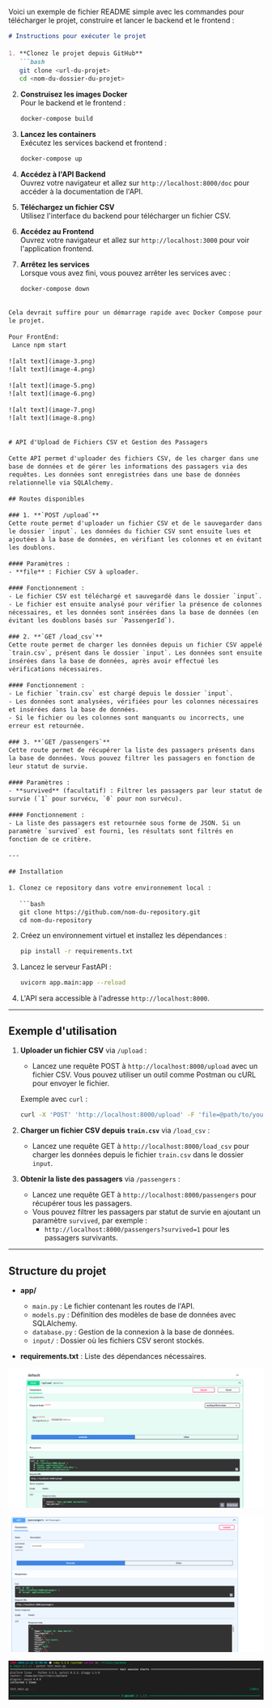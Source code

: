 Voici un exemple de fichier README simple avec les commandes pour télécharger le projet, construire et lancer le backend et le frontend :

```markdown
# Instructions pour exécuter le projet

1. **Clonez le projet depuis GitHub**  
   ```bash
   git clone <url-du-projet>
   cd <nom-du-dossier-du-projet>
   ```

2. **Construisez les images Docker**  
   Pour le backend et le frontend :
   ```bash
   docker-compose build
   ```

3. **Lancez les containers**  
   Exécutez les services backend et frontend :
   ```bash
   docker-compose up
   ```

4. **Accédez à l'API Backend**  
   Ouvrez votre navigateur et allez sur `http://localhost:8000/doc` pour accéder à la documentation de l'API.

5. **Téléchargez un fichier CSV**  
   Utilisez l'interface du backend pour télécharger un fichier CSV.

6. **Accédez au Frontend**  
   Ouvrez votre navigateur et allez sur `http://localhost:3000` pour voir l'application frontend.

7. **Arrêtez les services**  
   Lorsque vous avez fini, vous pouvez arrêter les services avec :
   ```bash
   docker-compose down
   ```

```

Cela devrait suffire pour un démarrage rapide avec Docker Compose pour le projet.

Pour FrontEnd: 
 Lance npm start 

![alt text](image-3.png)
![alt text](image-4.png)

![alt text](image-5.png)
![alt text](image-6.png)

![alt text](image-7.png)
![alt text](image-8.png)


# API d'Upload de Fichiers CSV et Gestion des Passagers

Cette API permet d'uploader des fichiers CSV, de les charger dans une base de données et de gérer les informations des passagers via des requêtes. Les données sont enregistrées dans une base de données relationnelle via SQLAlchemy.

## Routes disponibles

### 1. **`POST /upload`**
Cette route permet d'uploader un fichier CSV et de le sauvegarder dans le dossier `input`. Les données du fichier CSV sont ensuite lues et ajoutées à la base de données, en vérifiant les colonnes et en évitant les doublons.

#### Paramètres :
- **file** : Fichier CSV à uploader.

#### Fonctionnement :
- Le fichier CSV est téléchargé et sauvegardé dans le dossier `input`.
- Le fichier est ensuite analysé pour vérifier la présence de colonnes nécessaires, et les données sont insérées dans la base de données (en évitant les doublons basés sur `PassengerId`).

### 2. **`GET /load_csv`**
Cette route permet de charger les données depuis un fichier CSV appelé `train.csv`, présent dans le dossier `input`. Les données sont ensuite insérées dans la base de données, après avoir effectué les vérifications nécessaires.

#### Fonctionnement :
- Le fichier `train.csv` est chargé depuis le dossier `input`.
- Les données sont analysées, vérifiées pour les colonnes nécessaires et insérées dans la base de données.
- Si le fichier ou les colonnes sont manquants ou incorrects, une erreur est retournée.

### 3. **`GET /passengers`**
Cette route permet de récupérer la liste des passagers présents dans la base de données. Vous pouvez filtrer les passagers en fonction de leur statut de survie.

#### Paramètres :
- **survived** (facultatif) : Filtrer les passagers par leur statut de survie (`1` pour survécu, `0` pour non survécu).

#### Fonctionnement :
- La liste des passagers est retournée sous forme de JSON. Si un paramètre `survived` est fourni, les résultats sont filtrés en fonction de ce critère.

---

## Installation

1. Clonez ce repository dans votre environnement local :
   
   ```bash
   git clone https://github.com/nom-du-repository.git
   cd nom-du-repository
   ```

2. Créez un environnement virtuel et installez les dépendances :
   
   ```bash
   pip install -r requirements.txt
   ```


3. Lancez le serveur FastAPI :
   
   ```bash
   uvicorn app.main:app --reload
   ```

4. L'API sera accessible à l'adresse `http://localhost:8000`.

---

## Exemple d'utilisation

1. **Uploader un fichier CSV** via `/upload` :
   - Lancez une requête POST à `http://localhost:8000/upload` avec un fichier CSV. Vous pouvez utiliser un outil comme Postman ou cURL pour envoyer le fichier.
   
   Exemple avec `curl` :
   ```bash
   curl -X 'POST' 'http://localhost:8000/upload' -F 'file=@path/to/your/file.csv'
   ```

2. **Charger un fichier CSV depuis `train.csv`** via `/load_csv` :
   - Lancez une requête GET à `http://localhost:8000/load_csv` pour charger les données depuis le fichier `train.csv` dans le dossier `input`.

3. **Obtenir la liste des passagers** via `/passengers` :
   - Lancez une requête GET à `http://localhost:8000/passengers` pour récupérer tous les passagers.
   - Vous pouvez filtrer les passagers par statut de survie en ajoutant un paramètre `survived`, par exemple :
     - `http://localhost:8000/passengers?survived=1` pour les passagers survivants.

---

## Structure du projet

- **app/**
  - `main.py` : Le fichier contenant les routes de l'API.
  - `models.py` : Définition des modèles de base de données avec SQLAlchemy.
  - `database.py` : Gestion de la connexion à la base de données.
  - `input/` : Dossier où les fichiers CSV seront stockés.

- **requirements.txt** : Liste des dépendances nécessaires.


![alt text](image.png)

![alt text](image-1.png)

![alt text](image-9.png)